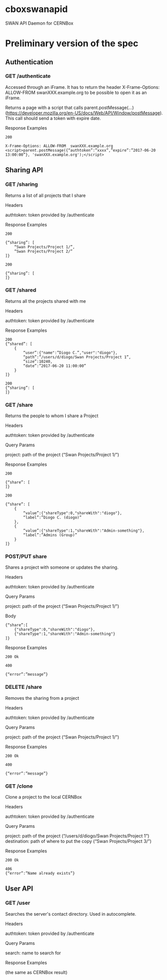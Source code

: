 # cboxswanapid
SWAN API Daemon for CERNBox

# Preliminary version of the spec

## Authentication

### GET /authenticate

Accessed through an iFrame. It has to return the header X-Frame-Options: ALLOW-FROM swanXXX.example.org to be possible to open it as an iFrame.

Returns a page with a script that calls parent.postMessage(...) (https://developer.mozilla.org/en-US/docs/Web/API/Window/postMessage). This call should send a token with expire date.

Response Examples

```
200

X-Frame-Options: ALLOW-FROM  swanXXX.example.org
<script>parent.postMessage({“authtoken”:”xxxx”,”expire”:”2017-06-20 13:00:00”}, 'swanXXX.example.org');</script>
```


## Sharing API

### GET /sharing

Returns a list of all projects that I share

Headers

authtoken: token provided by /authenticate

Response Examples

```
200

{“sharing”: [
    “Swan Projects/Project 1/”,
    “Swan Projects/Project 2/”
]}
```
```
200

{“sharing”: [
]}
```

### GET /shared

Returns all the projects shared with me

Headers

authtoken: token provided by /authenticate

Response Examples

```
200
{“shared”: [
    {
        “user”:{"name":”Diogo C.”,"user":"diogo"},
        “path”:”/users/d/diogo/Swan Projects/Project 1”,
        “size”:10240,
        “date”:”2017-06-20 11:00:00”
    }
]}
```

```
200
{“sharing”: [
]}
```

### GET /share

Returns the people to whom I share a Project

Headers

authtoken: token provided by /authenticate

Query Params

project: path of the project (“Swan Projects/Project 1/”)

Response Examples

```
200

{“share”: [
]}
```

```
200

{“share”: [
    {
        “value”:{"shareType":0,"shareWith":"diogo"},
        “label”:”Diogo C. (diogo)”
    },
    {
        “value”:{"shareType":1,"shareWith":"Admin-something"},
        “label”:”Admins (Group)”
    }
]}
```


### POST/PUT share

Shares a project with someone or updates the sharing.

Headers

authtoken: token provided by /authenticate

Query Params

project: path of the project (“Swan Projects/Project 1/”)

Body

```
{“share”:[
    {"shareType":0,"shareWith":"diogo"},
    {"shareType":1,"shareWith":"Admin-something"}
]}

```

Response Examples

```
200 Ok
```

```
400

{“error”:”message”}
```

### DELETE /share

Removes the sharing from a project

Headers

authtoken: token provided by /authenticate

Query Params

project: path of the project (“Swan Projects/Project 1/”)

Response Examples

```
200 Ok
```
```
400

{“error”:”message”}
```

### GET /clone

Clone a project to the local CERNBox

Headers

authtoken: token provided by /authenticate

Query Params

project: path of the project (“/users/d/diogo/Swan Projects/Project 1”)
destination: path of where to put the copy (“Swan Projects/Project 3/”)

Response Examples

```
200 Ok
```

```
406
{“error”:”Name already exists”}
```

## User API

### GET /user

Searches the server's contact directory. Used in autocomplete.

Headers

authtoken: token provided by /authenticate

Query Params

search: name to search for 

Response Examples

(the same as CERNBox result)


